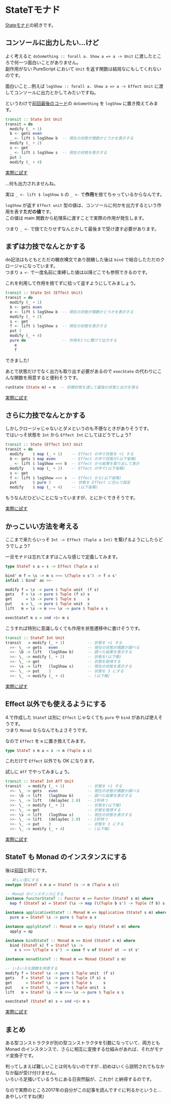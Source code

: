 # StateTモナド

[Stateモナド](/purescript/tips/state-monad)の続きです。

## コンソールに出力したい…けど

よく考えると `doSomething :: forall a. Show a => a -> Unit` に渡したところで何一つ面白いことがありません。  
副作用がない PureScript において `Unit` を返す関数は結局なにもしてくれないのです。

面白いこと…例えば `logShow :: forall a. Show a => a -> Effect Unit` に渡してコンソールに出力とかしてみたいですね。

というわけで[前回最後のコード](https://try.purescript.han-sel.com/?gist=30f166595eab37a41de5eaad9fb30975)の `doSomething` を `logShow` に置き換えてみます。

```haskell
transit :: State Int Unit
transit = do
  modify (_ + 1)
  b <- gets even
  _ <- lift $ logShow b  -- 現在の状態が偶数かどうかを表示する
  modify (_ + 2)
  s <- get
  _ <- lift $ logShow s  -- 現在の状態を表示する
  put 3
  modify (_ + 4)
```

[実際に試す](https://try.purescript.han-sel.com/?gist=c3327ea51d1541e21aee26f738398f30)

…何も出力されませんね。

実は `_ <- lift $ logShow b` の `_ <-` で**作用**を捨てちゃっているからなんです。

`logShow` が返す `Effect unit` 型の値は、コンソールに何かを出力するという作用を表す**ただの値**です。  
この値は main 関数から処理系に渡すことで実際の作用が発生します。

つまり `_ <-` で捨てたりせずなんとかして最後まで受け渡す必要があります。

## まずは力技でなんとかする

do記法はもともとただの糖衣構文であり脱糖した後は `bind` で結合したただのクロージャになっています。  
つまり `a <-` で一度名前に束縛した値は以降どこでも参照できるのです。

これを利用して作用を捨てずに拾って返すようにしてみましょう。


```haskell
transit :: State Int (Effect Unit)
transit = do
  modify (_ + 1)
  b <- gets even
  e <- lift $ logShow b  -- 現在の状態が偶数かどうかを表示する
  modify (_ + 2)
  s <- get
  f <- lift $ logShow s  -- 現在の状態を表示する
  put 3
  modify (_ + 4)
  pure do                -- 作用を1つに繋げて出力する
    e
    f
```

できました!

あとで状態だけでなく出力も取り出す必要があるので `execState` の代わりにこんな関数を用意すると便利そうです。

```haskell
runState (State m) = m  -- 初期状態を渡して最後の状態と出力を得る
```

[実際に試す](https://try.purescript.han-sel.com/?gist=99ab2f2a08476d0215ab27eff9f7763e)

## さらに力技でなんとかする

しかしクロージャじゃないとダメというのも不便なときがありそうです。  
ではいっそ状態を `Int` から `Effect Int` にしてはどうでしょう?

```haskell
transit :: State (Effect Int) Unit
transit = do
  modify    $ map (_ + 1)    -- Effect の中で状態を +1 する
  b <- gets $ map even       -- Effect の中で状態が(以下省略)
  _ <- lift $ logShow =<< b  -- Effect から結果を取り出して表示
  modify    $ map (_ + 2)    -- Effect の中で(以下省略)
  s <- get
  f <- lift $ logShow =<< s  -- Effect から(以下省略)
  put       $ pure 3         -- 状態を Effect に包んで設定
  modify    $ map (_ + 4)    -- (以下省略)
```

もうなんだひどいことになっていますが、とにかくできそうです。

[実際に試す](https://try.purescript.han-sel.com/?gist=2727352a2557e7a0594e862034fa5eaa)

## かっこいい方法を考える

ここまで来たらいっそ `Int -> Effect (Tuple a Int)` を繋げるようにしたらどうでしょう?

一旦モナドは忘れてまずはこんな感じで定義してみます。

```haskell
type StateT s a = s -> Effect (Tuple a s)

bind' m f = \s -> m s >>= \(Tuple v s') -> f v s'
infixl 1 bind' as >>-

modify f = \s -> pure $ Tuple unit  (f s)
gets   f = \s -> pure $ Tuple (f s) s
get      = \s -> pure $ Tuple s     s
put    s = \_ -> pure $ Tuple unit  s
lift   m = \s -> m >>= \x -> pure $ Tuple x s

execStateT m s = snd <$> m s
```

こうすれば特別に意識しなくても作用を状態遷移中に書けそうです。

```haskell
transit :: StateT Int Unit
transit   = modify (_ + 1)          -- 状態を +1 する
  >>- \_ -> gets   even             -- 現在の状態が偶数か調べる
  >>- \b -> lift   (logShow b)      -- 調べた結果を表示する
  >>- \_ -> modify (_ + 2)          -- 状態を(以下略)
  >>- \_ -> get                     -- 状態を取得する
  >>- \s -> lift   (logShow s)      -- 現在の状態を表示する
  >>- \_ -> put    3                -- 状態を 3 にする
  >>- \_ -> modify (_ + 4)          -- (以下略)
```

[実際に試す](https://try.purescript.han-sel.com/?gist=d376536b5dd856c9be9cc62dd1fd023a)

## Effect 以外でも使えるようにする

4.で作成した `StateT` は別に `Effect` じゃなくても `pure` や `bind` があれば使えそうです。  
つまり `Monad` ならなんでもよさそうです。

なので `Effect` を `m` に置き換えてみます。

```haskell
type StateT s m a = s -> m (Tuple a s)
```

これだけで `Effect` 以外でも OK になります。

試しに `Aff` でやってみましょう。

```haskell
transit :: StateT Int Aff Unit
transit   = modify (_ + 1)          -- 状態を +1 する
  >>- \_ -> gets   even             -- 現在の状態が偶数か調べる
  >>- \b -> lift   (logShow b)      -- 調べた結果を表示する
  >>- \_ -> lift   (delaySec 2.0)   -- 2秒待つ
  >>- \_ -> modify (_ + 2)          -- 状態を(以下略)
  >>- \_ -> get                     -- 状態を取得する
  >>- \s -> lift   (logShow s)      -- 現在の状態を表示する
  >>- \_ -> lift   (delaySec 2.0)   -- 2秒待つ
  >>- \_ -> put    3                -- 状態を 3 にする
  >>- \_ -> modify (_ + 4)          -- (以下略)
```

[実際に試す](https://try.purescript.han-sel.com/?gist=3e6b461e6c3caacd246fcdfeda837aad)

## StateT も Monad のインスタンスにする

後は[前回](/purescript/tips/state-monad)と同じです。

```haskell
-- 新しい型にする
newtype StateT s m a = StateT (s -> m (Tuple a s))

-- Monad のインスタンスにする
instance functorStateT :: Functor m => Functor (StateT s m) where
  map f (StateT a) = StateT (\s -> map (\(Tuple b s') -> Tuple (f b) s') (a s))

instance applicativeStateT :: Monad m => Applicative (StateT s m) where
  pure a = StateT \s -> pure $ Tuple a s

instance applyStateT :: Monad m => Apply (StateT s m) where
  apply = ap

instance bindStateT :: Monad m => Bind (StateT s m) where
  bind (StateT x) f = StateT \s ->
    x s >>= \(Tuple v s') -> case f v of StateT st -> st s'

instance monadStateT :: Monad m => Monad (StateT s m)

-- いろいろな関数を用意する
modify f = StateT \s -> pure $ Tuple unit  (f s)
gets   f = StateT \s -> pure $ Tuple (f s) s
get      = StateT \s -> pure $ Tuple s     s
put    s = StateT \_ -> pure $ Tuple unit  s
lift   m = StateT \s -> m >>= \x -> pure $ Tuple x s

execStateT (StateT m) s = snd <$> m s
```

[実際に試す](https://try.purescript.han-sel.com/?gist=ed367e433871efe11c13b4b85159468d)

## まとめ

ある型コンストラクタが別の型コンストラクタを引数になっていて、両方とも Monad のインスタンスで、さらに相互に変換する仕組みがあれば、それがモナド変換子です。

判ってしまえば難しいことは何もないのですが…初めはいくら説明されてもなかなか脳が受け付けません。  
いろいろ足掻いているうちにある日突然脳が、これか! と納得するのです。

なので実際のところ2017年の自分がこの記事を読んですぐに判るかというと…あやしいですね(笑)
